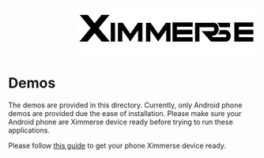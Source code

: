 <div align=right><img src="Tools/imgs/xim.png" ></div>
<h1>Demos</h1>
The demos are provided in this directory.
Currently, only Android phone demos are provided due the ease of installation.
Please make sure your Android phone are Ximmerse device ready before trying to run these applications. 

Please follow [this guide](https://github.com/Ximmerse/SDK/tree/master/Tools/AndroidXimService) to get your phone Ximmerse device ready.
